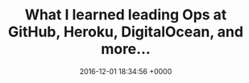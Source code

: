 ---
title: "What I learned leading Ops at GitHub, Heroku, DigitalOcean, and more..."
date: 2016-12-01 18:34:56 +0000
url: http://www.slideshare.net/MarkImbriaco/what-i-learned-leading-ops-at-github-heroku-digitalocean-and-more
---